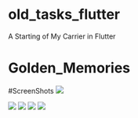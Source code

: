 # old_tasks_flutter

A Starting of My Carrier in Flutter

# Golden_Memories

<p>
#ScreenShots
<img src="
https://github.com/user-attachments/assets/374bd21e-33e2-4900-9abc-d5028cec0ae4"  />

  <img src="
https://github.com/user-attachments/assets/c958b90a-fb85-41f3-817f-4c9fc9472f88"  />
<img src="https://github.com/user-attachments/assets/b06302c0-bf54-460b-8508-bf911447e2ba"  />
<img src="https://github.com/user-attachments/assets/f3280dfb-91f5-4c59-a988-4a0d8c33e46c"  />
<img src="https://github.com/user-attachments/assets/155437b5-8d54-4468-bf6f-007e67196bd5"  />


</p>
